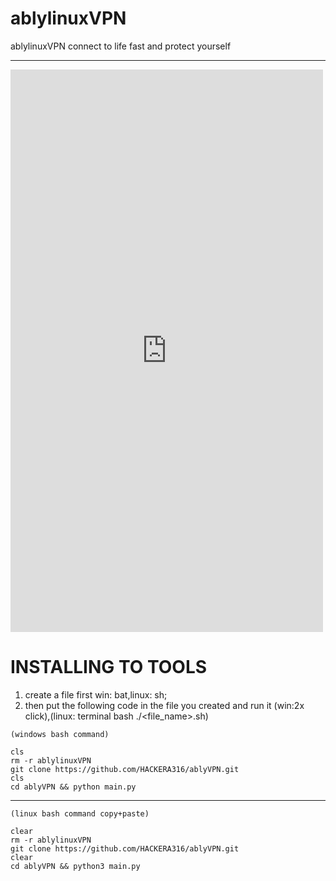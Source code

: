 # ablylinuxVPN
ablylinuxVPN connect to life fast and protect yourself

---
<script src="https://donorbox.org/widget.js" paypalExpress="false"></script><iframe src="https://donorbox.org/embed/ablyvpn-programmer-donation?default_interval=o&amount=30" name="donorbox" allowpaymentrequest="allowpaymentrequest" seamless="seamless" frameborder="0" scrolling="no" height="900px" width="100%" style="max-width: 500px; min-width: 250px; max-height:none!important" allow="payment"></iframe>

# INSTALLING TO TOOLS
1. create a file first win: bat,linux: sh;
2. then put the following code in the file you created and run it (win:2x click),(linux: terminal bash ./<file_name>.sh)

```shell
(windows bash command)

cls
rm -r ablylinuxVPN
git clone https://github.com/HACKERA316/ablyVPN.git
cls
cd ablyVPN && python main.py
```
---
```shell
(linux bash command copy+paste)

clear
rm -r ablylinuxVPN
git clone https://github.com/HACKERA316/ablyVPN.git
clear
cd ablyVPN && python3 main.py
```
